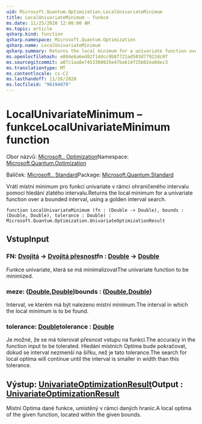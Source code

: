 ```yaml
---
uid: Microsoft.Quantum.Optimization.LocalUnivariateMinimum
title: LocalUnivariateMinimum – funkce
ms.date: 11/25/2020 12:00:00 AM
ms.topic: article
qsharp.kind: function
qsharp.namespace: Microsoft.Quantum.Optimization
qsharp.name: LocalUnivariateMinimum
qsharp.summary: Returns the local minimum for a univariate function over a bounded interval, using a golden interval search.
ms.openlocfilehash: e804e6a6ed82f14dcc9b8f721ad503d77922dc0f
ms.sourcegitcommit: a87c1aa8e7453360025e47ba614f25b02ea84ec3
ms.translationtype: MT
ms.contentlocale: cs-CZ
ms.lasthandoff: 11/26/2020
ms.locfileid: "96194079"
---
```

# <a name="localunivariateminimum-function"></a><span data-ttu-id="20e57-102">LocalUnivariateMinimum – funkce</span><span class="sxs-lookup"><span data-stu-id="20e57-102">LocalUnivariateMinimum function</span></span>

<span data-ttu-id="20e57-103">Obor názvů: [Microsoft.. Optimization](xref:Microsoft.Quantum.Optimization)</span><span class="sxs-lookup"><span data-stu-id="20e57-103">Namespace: [Microsoft.Quantum.Optimization](xref:Microsoft.Quantum.Optimization)</span></span>

<span data-ttu-id="20e57-104">Balíček: [Microsoft.. Standard](https://nuget.org/packages/Microsoft.Quantum.Standard)</span><span class="sxs-lookup"><span data-stu-id="20e57-104">Package: [Microsoft.Quantum.Standard](https://nuget.org/packages/Microsoft.Quantum.Standard)</span></span>


<span data-ttu-id="20e57-105">Vrátí místní minimum pro funkci univariate v rámci ohraničeného intervalu pomocí hledání zlatého intervalu.</span><span class="sxs-lookup"><span data-stu-id="20e57-105">Returns the local minimum for a univariate function over a bounded interval, using a golden interval search.</span></span>

```qsharp
function LocalUnivariateMinimum (fn : (Double -> Double), bounds : (Double, Double), tolerance : Double) : Microsoft.Quantum.Optimization.UnivariateOptimizationResult
```


## <a name="input"></a><span data-ttu-id="20e57-106">Vstup</span><span class="sxs-lookup"><span data-stu-id="20e57-106">Input</span></span>

### <a name="fn--double---double"></a><span data-ttu-id="20e57-107">FN: [Dvojitá](xref:microsoft.quantum.lang-ref.double) -> [Dvojitá přesnost](xref:microsoft.quantum.lang-ref.double)</span><span class="sxs-lookup"><span data-stu-id="20e57-107">fn : [Double](xref:microsoft.quantum.lang-ref.double) -> [Double](xref:microsoft.quantum.lang-ref.double)</span></span>

<span data-ttu-id="20e57-108">Funkce univariate, která se má minimalizovat</span><span class="sxs-lookup"><span data-stu-id="20e57-108">The univariate function to be minimized.</span></span>


### <a name="bounds--doubledouble"></a><span data-ttu-id="20e57-109">meze: ([Double](xref:microsoft.quantum.lang-ref.double),[Double](xref:microsoft.quantum.lang-ref.double))</span><span class="sxs-lookup"><span data-stu-id="20e57-109">bounds : ([Double](xref:microsoft.quantum.lang-ref.double),[Double](xref:microsoft.quantum.lang-ref.double))</span></span>

<span data-ttu-id="20e57-110">Interval, ve kterém má být nalezeno místní minimum.</span><span class="sxs-lookup"><span data-stu-id="20e57-110">The interval in which the local minimum is to be found.</span></span>


### <a name="tolerance--double"></a><span data-ttu-id="20e57-111">tolerance: [Double](xref:microsoft.quantum.lang-ref.double)</span><span class="sxs-lookup"><span data-stu-id="20e57-111">tolerance : [Double](xref:microsoft.quantum.lang-ref.double)</span></span>

<span data-ttu-id="20e57-112">Je možné, že se má tolerovat přesnost vstupu na funkci.</span><span class="sxs-lookup"><span data-stu-id="20e57-112">The accuracy in the function input to be tolerated.</span></span>
<span data-ttu-id="20e57-113">Hledání místních Optima bude pokračovat, dokud se interval nezmenší na šířku, než je tato tolerance.</span><span class="sxs-lookup"><span data-stu-id="20e57-113">The search for local optima will continue until the interval is smaller in width than this tolerance.</span></span>



## <a name="output--univariateoptimizationresult"></a><span data-ttu-id="20e57-114">Výstup: [UnivariateOptimizationResult](xref:Microsoft.Quantum.Optimization.UnivariateOptimizationResult)</span><span class="sxs-lookup"><span data-stu-id="20e57-114">Output : [UnivariateOptimizationResult](xref:Microsoft.Quantum.Optimization.UnivariateOptimizationResult)</span></span>

<span data-ttu-id="20e57-115">Místní Optima dané funkce, umístěný v rámci daných hranic.</span><span class="sxs-lookup"><span data-stu-id="20e57-115">A local optima of the given function, located within the given bounds.</span></span>